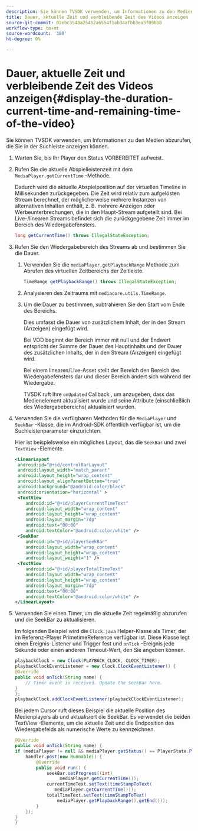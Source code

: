 ```yaml
---
description: Sie können TVSDK verwenden, um Informationen zu den Medien abzurufen, die Sie in der Suchleiste anzeigen können.
title: Dauer, aktuelle Zeit und verbleibende Zeit des Videos anzeigen
source-git-commit: 02ebc3548a254b2a6554f1ab34afbb3ea5f09bb8
workflow-type: tm+mt
source-wordcount: '380'
ht-degree: 0%

---
```


# Dauer, aktuelle Zeit und verbleibende Zeit des Videos anzeigen{#display-the-duration-current-time-and-remaining-time-of-the-video}

Sie können TVSDK verwenden, um Informationen zu den Medien abzurufen, die Sie in der Suchleiste anzeigen können.

1. Warten Sie, bis Ihr Player den Status VORBEREITET aufweist.
1. Rufen Sie die aktuelle Abspielleistenzeit mit dem `MediaPlayer.getCurrentTime` -Methode.

   Dadurch wird die aktuelle Abspielposition auf der virtuellen Timeline in Millisekunden zurückgegeben. Die Zeit wird relativ zum aufgelösten Stream berechnet, der möglicherweise mehrere Instanzen von alternativen Inhalten enthält, z. B. mehrere Anzeigen oder Werbeunterbrechungen, die in den Haupt-Stream aufgeteilt sind. Bei Live-/linearen Streams befindet sich die zurückgegebene Zeit immer im Bereich des Wiedergabefensters.

   ```java
   long getCurrentTime() throws IllegalStateException;
   ```

1. Rufen Sie den Wiedergabebereich des Streams ab und bestimmen Sie die Dauer.
   1. Verwenden Sie die `mediaPlayer.getPlaybackRange` Methode zum Abrufen des virtuellen Zeitbereichs der Zeitleiste.

      ```java
      TimeRange getPlaybackRange() throws IllegalStateException;
      ```

   1. Analysieren des Zeitraums mit `mediacore.utils.TimeRange`.
   1. Um die Dauer zu bestimmen, subtrahieren Sie den Start vom Ende des Bereichs.

      Dies umfasst die Dauer von zusätzlichem Inhalt, der in den Stream (Anzeigen) eingefügt wird.

      Bei VOD beginnt der Bereich immer mit null und der Endwert entspricht der Summe der Dauer des Hauptinhalts und der Dauer des zusätzlichen Inhalts, der in den Stream (Anzeigen) eingefügt wird.

      Bei einem linearen/Live-Asset stellt der Bereich den Bereich des Wiedergabefensters dar und dieser Bereich ändert sich während der Wiedergabe.

      TVSDK ruft Ihre `onUpdated` Callback , um anzugeben, dass das Medienelement aktualisiert wurde und seine Attribute (einschließlich des Wiedergabebereichs) aktualisiert wurden.

1. Verwenden Sie die verfügbaren Methoden für die `MediaPlayer` und `SeekBar` -Klasse, die im Android-SDK öffentlich verfügbar ist, um die Suchleistenparameter einzurichten.

   Hier ist beispielsweise ein mögliches Layout, das die `SeekBar` und zwei `TextView` -Elemente.

   ```xml
   <LinearLayout 
    android:id="@+id/controlBarLayout" 
    android:layout_width="match_parent" 
    android:layout_height="wrap_content" 
    android:layout_alignParentBottom="true" 
    android:background="@android:color/black" 
    android:orientation="horizontal" > 
    <TextView 
       android:id="@+id/playerCurrentTimeText" 
       android:layout_width="wrap_content" 
       android:layout_height="wrap_content" 
       android:layout_margin="7dp" 
       android:text="00:00" 
       android:textColor="@android:color/white" /> 
    <SeekBar 
       android:id="@+id/playerSeekBar" 
       android:layout_width="wrap_content" 
       android:layout_height="wrap_content" 
       android:layout_weight="1" /> 
    <TextView 
       android:id="@+id/playerTotalTimeText" 
       android:layout_width="wrap_content" 
       android:layout_height="wrap_content" 
       android:layout_margin="7dp" 
       android:text="00:00" 
       android:textColor="@android:color/white" /> 
   </LinearLayout>
   ```

1. Verwenden Sie einen Timer, um die aktuelle Zeit regelmäßig abzurufen und die SeekBar zu aktualisieren.

   Im folgenden Beispiel wird die `Clock.java` Helper-Klasse als Timer, der im Referenz-Player PrimetimeReference verfügbar ist. Diese Klasse legt einen Ereignis-Listener und Trigger fest und `onTick` -Ereignis jede Sekunde oder einen anderen Timeout-Wert, den Sie angeben können.

   ```java
   playbackClock = new Clock(PLAYBACK_CLOCK, CLOCK_TIMER); 
   playbackClockEventListener = new Clock.ClockEventListener() { 
   @Override 
   public void onTick(String name) { 
       // Timer event is received. Update the SeekBar here. 
   } 
   }; 
   playbackClock.addClockEventListener(playbackClockEventListener);
   ```

   Bei jedem Cursor ruft dieses Beispiel die aktuelle Position des Medienplayers ab und aktualisiert die SeekBar. Es verwendet die beiden TextView -Elemente, um die aktuelle Zeit und die Endposition des Wiedergabefelds als numerische Werte zu kennzeichnen.

   ```java
   @Override 
   public void onTick(String name) { 
   if (mediaPlayer != null && mediaPlayer.getStatus() == PlayerState.PLAYING) { 
       handler.post(new Runnable() { 
           @Override 
           public void run() { 
               seekBar.setProgress((int)  
                    mediaPlayer.getCurrentTime()); 
               currentTimeText.setText(timeStampToText( 
                  mediaPlayer.getCurrentTime())); 
               totalTimeText.setText(timeStampToText( 
                   mediaPlayer.getPlaybackRange().getEnd())); 
           } 
       }); 
   } 
   }
   ```
